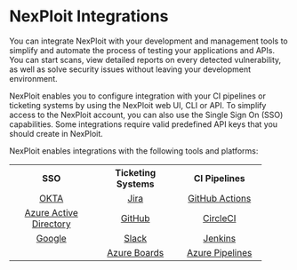 # NexPloit Integrations
You can integrate NexPloit with your development and management tools to simplify and automate the process of testing your applications and APIs. You can start scans, view detailed reports on every detected vulnerability, as well as solve security issues without leaving your development environment. 

NexPloit enables you to configure integration with your CI pipelines or ticketing systems by using the NexPloit web UI, CLI or API. To simplify access to the NexPloit account, you can also use the Single Sign On (SSO) capabilities. Some integrations require valid predefined API keys that you should create in NexPloit.

NexPloit enables integrations with the following tools and platforms: 


<table style="width:90%">
  <tr>
    <b>
      <th width="30%" style="text-align:center">SSO</th>
      <th width="30%" style="text-align:center">Ticketing Systems</th>
      <th width="30%" style="text-align:center">CI Pipelines</th>
    </b>
  </tr>

  <tr>
    <td style="text-align:center"><a href="#/guide/pipeline-integration/sso/okta-sso.md">OKTA</a></td>
    <td style="text-align:center"><a href="#/guide/pipeline-integration/ticketing-systems/integrating-with-nexploit/jira.md">Jira</a></td>
    <td style="text-align:center"><a href="#/guide/pipeline-integration/pipe-management/github-actions.md">GitHub Actions</a></td>
  </tr>

  <tr>
    <td style="text-align:center"><a href="#/guide/pipeline-integration/sso/aad-sso.md">Azure Active Directory</a></td>
    <td style="text-align:center"><a href="#/guide/pipeline-integration/ticketing-systems/integrating-with-nexploit/github.md">GitHub</a></td>
    <td style="text-align:center"><a href="#/guide/pipeline-integration/pipe-management/circleci.md">CircleCI</a></td>
  </tr>

  <tr>
    <td style="text-align:center"><a href="#/guide/pipeline-integration/sso/google-sso.md">Google</a></td>
    <td style="text-align:center"><a href="#/guide/pipeline-integration/ticketing-systems/integrating-with-nexploit/slack.md">Slack</a></td>
    <td style="text-align:center"><a href="#/guide/pipeline-integration/pipe-management/jenkins.md">Jenkins</a></td>
  </tr>

<tr>
    <td></td>
    <td style="text-align:center"><a href="#/guide/pipeline-integration/ticketing-systems/integrating-with-nexploit/azure.md">Azure Boards</a></td>
    <td style="text-align:center"><a href="#/guide/pipeline-integration/pipe-management/azure-devops.md">Azure Pipelines</a></td>
  </tr>

  <!--
  <tr>
    <td><a href="#/guide/pipeline-integration/sso/github-sso.md">GitHub</a></td>
    <td></td>
    <td></td>
  </tr>
  -->
</table>